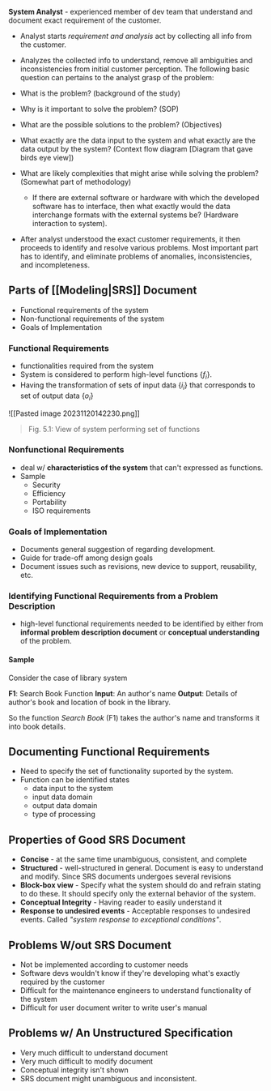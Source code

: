 **System Analyst** - experienced member of dev team that understand and document exact requirement of the customer.

- Analyst starts *requirement and analysis* act by collecting all info from the customer.
- Analyzes the collected info to understand, remove all ambiguities and inconsistencies from initial customer perception.
The following basic question can pertains to the analyst grasp of the problem:
- What is the problem? (background of the study)
- Why is it important to solve the problem? (SOP)
- What are the possible solutions to the problem? (Objectives)
- What exactly are the data input to the system and what exactly are the data output by the system? (Context flow diagram [Diagram that gave birds eye view])
- What are likely complexities that might arise while solving the problem? (Somewhat part of methodology)
	- If there are external software or hardware with which the developed software has to interface, then what exactly would the data interchange formats with the external systems be? (Hardware interaction to system).

- After analyst understood the exact customer requirements, it then proceeds to identify and resolve various problems. Most important part has to identify, and eliminate problems of anomalies, inconsistencies, and incompleteness. 
## Parts of [[Modeling|SRS]] Document
- Functional requirements of the system
- Non-functional requirements of the system
- Goals of Implementation

### Functional Requirements
 - functionalities required from the system
 - System is considered to perform high-level functions $\left\{ f_{i} \right\}$.
 - Having the transformation of sets of input data $\left\{ i_{i} \right\}$ that corresponds to set of output data $\left\{ o_{i} \right\}$

![[Pasted image 20231120142230.png]]
> Fig. 5.1: View of system performing set of functions
### Nonfunctional Requirements
- deal w/ **characteristics of the system** that can't expressed as functions.
- Sample
	- Security
	- Efficiency
	- Portability
	- ISO requirements

### Goals of Implementation
- Documents general suggestion of regarding development.
- Guide for trade-off among design goals
- Document issues such as revisions, new device to support, reusability, etc.
### Identifying Functional Requirements from a Problem Description
- high-level functional requirements needed to be identified by either from **informal problem description document** or **conceptual understanding** of the problem.

#### Sample
Consider the case of library system

**F1**: Search Book Function
**Input**: An author's name
**Output**: Details of author's book and location of book in the library.

So the function *Search Book* (F1) takes the author's name and transforms it into book details.
## Documenting Functional Requirements
- Need to specify the set of functionality suported by the system.
- Function can be identified states
	- data input to the system
	- input data domain
	- output data domain
	- type of processing


## Properties of Good SRS Document
- **Concise** - at the same time unambiguous, consistent, and complete
- **Structured** - well-structured in general. Document is easy to understand and modify. Since SRS documents undergoes several revisions
- **Block-box view** - Specify what the system should do and refrain stating to do these. It should specify only the external behavior of the system.
- **Conceptual Integrity** - Having reader to easily understand it
- **Response to undesired events** - Acceptable responses to undesired events. Called *"system response to exceptional conditions"*.

## Problems W/out SRS Document
- Not be implemented according to customer needs
- Software devs wouldn't know if they're developing what's exactly required by the customer
- Difficult for the maintenance engineers to understand functionality of the system
- Difficult for user document writer to write user's manual

## Problems w/ An Unstructured Specification
- Very much difficult to understand document
- Very much difficult to modify document
- Conceptual integrity isn't shown
- SRS document might unambiguous and inconsistent.


